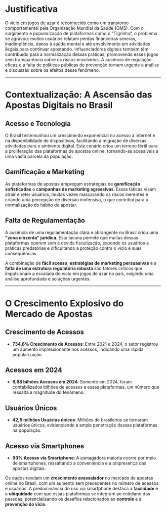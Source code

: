 # Justificativa
O vício em jogos de azar é reconhecido como um transtorno comportamental pela Organização Mundial da Saúde (OMS). Com o surgimento e popularização de plataformas como o “Tigrinho”, o problema se agravou: muitos usuários relatam perdas financeiras severas, inadimplência, danos à saúde mental e até envolvimento em atividades ilegais para continuar apostando. Influenciadores digitais também têm contribuído para a normalização dessas práticas, promovendo esses jogos sem transparência sobre os riscos envolvidos. A ausência de regulação eficaz e a falta de políticas públicas de prevenção tornam urgente a análise e discussão sobre os efeitos desse fenômeno.

---

# Contextualização: A Ascensão das Apostas Digitais no Brasil

## Acesso e Tecnologia

O Brasil testemunhou um crescimento exponencial no acesso à internet e na disponibilidade de dispositivos, facilitando a migração de diversas atividades para o ambiente digital. Este cenário criou um terreno fértil para a proliferação das plataformas de apostas online, tornando-as acessíveis a uma vasta parcela da população.

## Gamificação e Marketing

As plataformas de apostas empregam estratégias de **gamificação sofisticadas** e **campanhas de marketing agressivas**. Essas táticas visam atrair e reter usuários, muitas vezes mascarando os riscos inerentes e criando uma percepção de diversão inofensiva, o que contribui para a normalização do hábito de apostar.

## Falta de Regulamentação

A ausência de uma regulamentação clara e abrangente no Brasil criou uma **"zona cinzenta" jurídica**. Esta lacuna permite que muitas dessas plataformas operem sem a devida fiscalização, expondo os usuários a práticas predatórias e dificultando a proteção contra o vício e suas consequências.

A combinação de **fácil acesso**, **estratégias de marketing persuasivas** e a **falta de uma estrutura regulatória robusta** são fatores críticos que impulsionam a escalada do vício em jogos de azar no país, exigindo uma análise aprofundada e soluções urgentes.

---

# O Crescimento Explosivo do Mercado de Apostas

## Crescimento de Acessos

- **734,6% Crescimento de Acessos**: Entre 2021 e 2024, o setor registrou um aumento impressionante nos acessos, indicando uma rápida popularização.

## Acessos em 2024

- **6,68 bilhões Acessos em 2024**: Somente em 2024, foram contabilizados bilhões de acessos a essas plataformas, um número que ressalta a magnitude do fenômeno.

## Usuários Únicos

- **42,5 milhões Usuários únicos**: Milhões de brasileiros se tornaram usuários únicos, evidenciando a ampla penetração dessas plataformas na população.

## Acesso via Smartphones

- **93% Acesso via Smartphone**: A esmagadora maioria ocorre por meio de smartphones, ressaltando a conveniência e a onipresença das apostas digitais.

Os dados revelam um **crescimento avassalador** no mercado de apostas online no Brasil, com um aumento sem precedentes no número de acessos e usuários. A predominância do uso via smartphone destaca a **facilidade** e a **ubiquidade** com que essas plataformas se integram ao cotidiano das pessoas, potencializando os desafios relacionados ao **controle** e à **prevenção do vício**.
